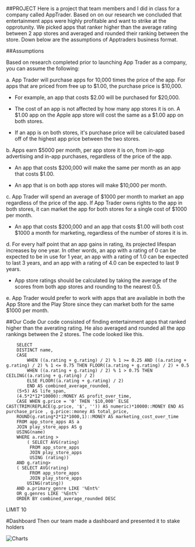 ##PROJECT
Here is a project that team members and I did in class for a company called AppTrader. Based on on our research we concluded that entertainment apps were highly profitable and want to strike at the opprotunity. We picked apps that ranker higher than the average rating between 2 app stores and averaged and rounded their ranking between the store. Down below are the assumptions of Apptraders business format.

##Assumptions

Based on research completed prior to launching App Trader as a company, you can assume the following:

a. App Trader will purchase apps for 10,000 times the price of the app. For apps that are priced from free up to $1.00, the purchase price is $10,000.
    
- For example, an app that costs $2.00 will be purchased for $20,000.
    
- The cost of an app is not affected by how many app stores it is on. A $1.00 app on the Apple app store will cost the same as a $1.00 app on both stores. 
    
- If an app is on both stores, it's purchase price will be calculated based off of the highest app price between the two stores. 

b. Apps earn $5000 per month, per app store it is on, from in-app advertising and in-app purchases, regardless of the price of the app.
    
- An app that costs $200,000 will make the same per month as an app that costs $1.00. 

- An app that is on both app stores will make $10,000 per month. 

c. App Trader will spend an average of $1000 per month to market an app regardless of the price of the app. If App Trader owns rights to the app in both stores, it can market the app for both stores for a single cost of $1000 per month.
    
- An app that costs $200,000 and an app that costs $1.00 will both cost $1000 a month for marketing, regardless of the number of stores it is in.

d. For every half point that an app gains in rating, its projected lifespan increases by one year. In other words, an app with a rating of 0 can be expected to be in use for 1 year, an app with a rating of 1.0 can be expected to last 3 years, and an app with a rating of 4.0 can be expected to last 9 years.
    
- App store ratings should be calculated by taking the average of the scores from both app stores and rounding to the nearest 0.5.

e. App Trader would prefer to work with apps that are available in both the App Store and the Play Store since they can market both for the same $1000 per month.


##Our Code
Our code consisted of finding entertainment apps that ranked higher than the averating rating. He also averaged and rounded all the app rankings between the 2 stores. The code looked like this. 


        SELECT 
        DISTINCT name, 
        CASE 
        	WHEN ((a.rating + g.rating) / 2) % 1 >= 0.25 AND ((a.rating + g.rating) / 2) % 1 <= 0.75 THEN FLOOR((a.rating + g.rating) / 2) + 0.5 
        	WHEN ((a.rating + g.rating) / 2) % 1 > 0.75 THEN CEILING((a.rating + g.rating) / 2)
        	ELSE FLOOR((a.rating + g.rating) / 2)
        	END AS combined_average_rounded,
        (5+5) AS life_span, 
        (4.5*2*12*10000)::MONEY AS profit_over_time,  
        CASE WHEN g.price = '0' THEN '$10,000' ELSE CAST(TRIM(REPLACE(g.price, '$', '')) AS numeric)*10000::MONEY END AS purchase_price , g.price::money AS total_price,
        ROUND(g.rating*2*12*1000,1)::MONEY AS marketing_cost_over_time
        FROM app_store_apps AS a
        JOIN play_store_apps AS g
        USING(name)
        WHERE a.rating >
        	( SELECT AVG(rating)
        	 FROM app_store_apps
        	 JOIN play_store_apps
        	 USING (rating))
        AND g.rating> 
        ( SELECT AVG(rating)
        	 FROM app_store_apps
        	 JOIN play_store_apps
         	USING(rating))
        AND a.primary_genre LIKE '%Ent%'
        OR g.genres LIKE '%Ent%'
        ORDER BY combined_average_rounded DESC
LIMIT 10

#Dashboard
Then our team made a dashboard and presented it to stake holders

![Charts](https://github.com/SpotMcCormick/apptrader/assets/132832823/db4e6252-5e84-4cda-b525-a87c3c07e806)

